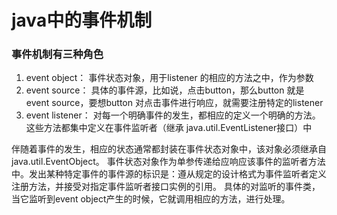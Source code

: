 # java中的事件机制

### 事件机制有三种角色

1. event object： 事件状态对象，用于listener 的相应的方法之中，作为参数
2. event source： 具体的事件源，比如说，点击button，那么button 就是event source，要想button 对点击事件进行响应，就需要注册特定的listener
3. event listener： 对每一个明确事件的发生，都相应的定义一个明确的方法。这些方法都集中定义在事件监听者（继承 java.util.EventListener接口）中

伴随着事件的发生，相应的状态通常都封装在事件状态对象中，该对象必须继承自java.util.EventObject。
事件状态对象作为单参传递给应响应该事件的监听者方法中。发出某种特定事件的事件源的标识是：遵从规定的设计格式为事件监听者定义注册方法，并接受对指定事件监听者接口实例的引用。
具体的对监听的事件类，当它监听到event object产生的时候，它就调用相应的方法，进行处理。


